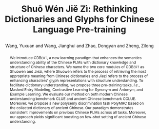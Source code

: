 ---
layout: pub
type: inproceedings
key: vstar
title: >
    Shuo&#772; We&#769;n Jie&#780; Zi&#768;: Rethinking Dictionaries and Glyphs for Chinese Language Pre-training
author: Wang, Yuxuan and Wang, Jianghui and Zhao, Dongyan and Zheng, Zilong
abbr: ACL'23
booktitle: Findings of the 61st Annual Meeting of the Association for Computational Linguistics (ACL-Findings)
correspondence: Zhao, Dongyan and Zheng, Zilong
year: 2023
sticky: false
abstract: >
    We introduce CDB<small>ERT</small>, a new learning paradigm that enhances the semantics understanding ability of the Chinese PLMs with dictionary knowledge and structure of Chinese characters. We name the two core modules of CDB<small>ERT</small> as Shuowen and Jiezi, where Shuowen refers to the process of retrieving the most appropriate meaning from Chinese dictionaries and Jiezi refers to the process of enhancing characters' glyph representations with structure understanding. To facilitate dictionary understanding, we propose three pre-training tasks, <em>i.e.</em>, Masked Entry Modeling, Contrastive Learning for Synonym and Antonym, and Example Learning. We evaluate our method on both modern Chinese understanding benchmark CLUE and ancient Chinese benchmark CCLUE. Moreover, we propose a new polysemy discrimination task PolyMRC based on the collected dictionary of ancient Chinese. Our paradigm demonstrates consistent improvements on previous Chinese PLMs across all tasks. Moreover, our approach yields significant boosting on few-shot setting of ancient Chinese understanding.
bibtex: >
    @inproceedings{wang2023shuo,
        title={Shu\={o} W\'{e}n Ji\v{e} Z\`{i}: \\ Rethinking Dictionaries and Glyphs for Chinese Language Pre-training},
        author={Wang, Yuxuan and Wang, Jianghui and Zhao, Dongyan and Zheng, Zilong},
        booktitle={Findings of the 61st Annual Meeting of the Association for Computational Linguistics (ACL)},
        year={2023}
    }
---